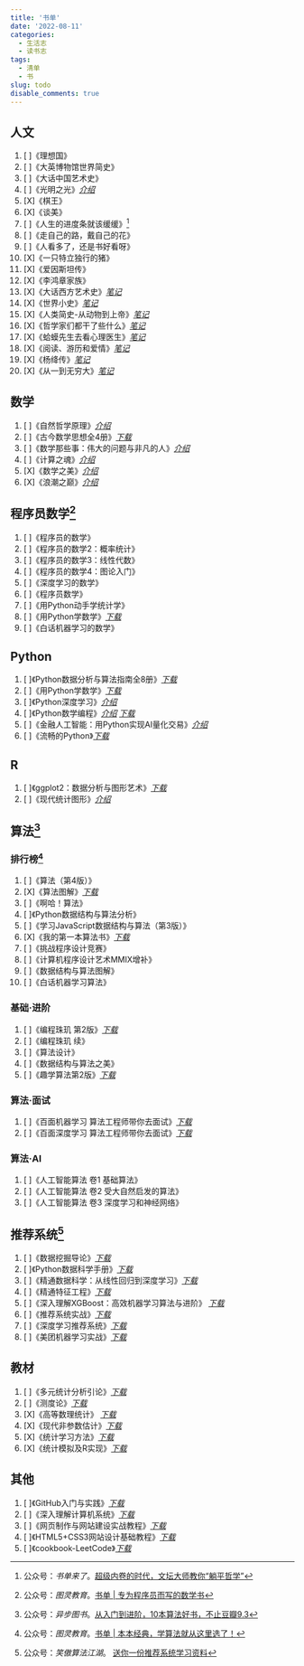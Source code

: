```yaml
---
title: '书单'
date: '2022-08-11'
categories:
  - 生活志
  - 读书志
tags:
  - 清单
  - 书
slug: todo
disable_comments: true
---
```


## 人文
1. [ ]《理想国》
1. [ ]《大英博物馆世界简史》
1. [ ]《大话中国艺术史》
1. [ ]《光明之光》[_介绍_](https://book.douban.com/subject/26989163/)
1. [X]《棋王》
1. [X]《谈美》 
1. [ ]《人生的进度条就该缓缓》[^5]
1. [ ]《走自己的路，戴自己的花》
1. [ ]《人看多了，还是书好看呀》
1. [X]《一只特立独行的猪》
1. [X]《爱因斯坦传》
1. [X]《李鸿章家族》
1. [X]《大话西方艺术史》[_笔记_](/cn/2022/08/15/yigongzi/)
1. [X]《世界小史》[_笔记_](/cn/2022/08/15/wuxiujie/)
1. [X]《人类简史-从动物到上帝》[_笔记_](/cn/2022/08/15/linjunhong/)
1. [X]《哲学家们都干了些什么》[_笔记_](/cn/2022/08/15/linxinhao/)
1. [X]《蛤蟆先生去看心理医生》[_笔记_](/cn/2022/08/15/chenying/)
1. [X]《阅读、游历和爱情》[_笔记_](/cn/2022/08/15/laingyongan/)
1. [X]《杨绛传》[_笔记_](/cn/2022/06/26/yangjiang/)
1. [X]《从一到无穷大》[_笔记_](/cn/2022/08/15/yangxi/)




## 数学
1. [ ]《自然哲学原理》[_介绍_](https://book.douban.com/subject/3146128/)
1. [ ]《古今数学思想全4册》[_下载_](https://pan.baidu.com/s/1f50U3aBVc5gxIQ2fKXGC9Q?pwd=3uli)
1. [ ]《数学那些事：伟大的问题与非凡的人》[_介绍_](https://www.ituring.com.cn/book/2939)
1. [ ]《计算之魂》[_介绍_](https://book.douban.com/subject/35641088/?dt_dapp=1)
1. [X]《数学之美》[_介绍_](https://book.douban.com/subject/26163454/)
1. [X]《浪潮之巅》[_介绍_](https://book.douban.com/subject/33474750/)

## 程序员数学[^4]
1. [ ]《程序员的数学》
1. [ ]《程序员的数学2：概率统计》
1. [ ]《程序员的数学3：线性代数》
1. [ ]《程序员的数学4：图论入门》
1. [ ]《深度学习的数学》
1. [ ]《程序员数学》
1. [ ]《用Python动手学统计学》
1. [ ]《用Python学数学》[_下载_](https://pan.baidu.com/s/1Wz33lwdquoEMZrd6lJbROg?pwd=q5o2)
1. [ ]《白话机器学习的数学》

## Python
1. [ ]《Python数据分析与算法指南全8册》[_下载_](https://pan.baidu.com/s/16KADcDNHCZuk6nlz0hWe2A?pwd=a2q3)
1. [ ]《用Python学数学》[_下载_](https://pan.baidu.com/s/1Wz33lwdquoEMZrd6lJbROg?pwd=q5o2)
1. [ ]《Python深度学习》[_介绍_](https://www.ituring.com.cn/book/3002)
1. [ ]《Python数学编程》[_介绍_](https://www.epubit.com/bookDetails?id=UB6cb444dec6174) [_下载_](https://pan.baidu.com/s/1KrHf8ejmbGA9t00C-TIH4Q?pwd=q7rj)
1. [ ]《金融人工智能：用Python实现AI量化交易》[_介绍_](https://www.ituring.com.cn/book/2858)
1. [ ]《流畅的Python》[_下载_](https://pan.baidu.com/s/1pnw7-VYjy0WNENRVU_Juhg?pwd=sbbq)
## R
1. [ ]《ggplot2：数据分析与图形艺术》[_下载_](https://pan.baidu.com/s/1XR_m0Mr7fCFaCsvVL62UUg?pwd=uue2)
1. [ ]《现代统计图形》[_介绍_](https://cosx.org/2021/08/msg-preface/#fnref:1)

## 算法[^1]
### 排行榜[^3]
1. [ ]《算法（第4版）》
1. [X]《算法图解》[_下载_](https://pan.baidu.com/s/1wxIAr6-vyjmf3PmFD0Fgqg?pwd=oq6t)
1. [ ]《啊哈！算法》
1. [ ]《Python数据结构与算法分析》
1. [ ]《学习JavaScript数据结构与算法（第3版）》
1. [X]《我的第一本算法书》[_下载_](https://pan.baidu.com/s/1mN6d7B8h9rYDuE_ku_qHzQ?pwd=vu9i)
1. [ ]《挑战程序设计竞赛》
1. [ ]《计算机程序设计艺术MMIX增补》
1. [ ]《数据结构与算法图解》
1. [ ]《白话机器学习算法》

### 基础·进阶
1. [ ]《编程珠玑 第2版》[_下载_](https://pan.baidu.com/s/1SDUKyzYgixh4lTWfwCAkAw?pwd=bp69)
1. [ ]《编程珠玑 续》
1. [ ]《算法设计》
1. [ ]《数据结构与算法之美》
1. [ ]《趣学算法第2版》[_下载_](https://pan.baidu.com/s/1SDUKyzYgixh4lTWfwCAkAw?pwd=bp69)
### 算法·面试
1. [ ]《百面机器学习 算法工程师带你去面试》[_下载_](https://pan.baidu.com/s/12g8-45i4svrnJc5B9gtTlw?pwd=awhf)
1. [ ]《百面深度学习 算法工程师带你去面试》[_下载_](https://pan.baidu.com/s/1vhP9EbtdfCWd14Z71ny5-g?pwd=7ipf)
### 算法·AI
1. [ ]《人工智能算法 卷1 基础算法》
1. [ ]《人工智能算法 卷2 受大自然启发的算法》
1. [ ]《人工智能算法 卷3 深度学习和神经网络》

## 推荐系统[^2]
1. [ ]《数据挖掘导论》[_下载_](https://pan.baidu.com/s/1gTd4dj_KTIapS2zRt6WbZw?pwd=18eb)
1. [ ]《Python数据科学手册》[_下载_](https://pan.baidu.com/s/1AkMdmw6LqgHk5zDgRrJzHA?pwd=ig81)
1. [ ]《精通数据科学：从线性回归到深度学习》[_下载_](https://pan.baidu.com/s/11O27a_OUCskvqz7UH7DJCg?pwd=r6g8)
1. [ ]《精通特征工程》[_下载_](https://pan.baidu.com/s/1YaRPG5hCad_dDGvfMk8fPQ?pwd=f5oa)
1. [ ]《深入理解XGBoost：高效机器学习算法与进阶》 [_下载_](https://pan.baidu.com/s/17nfa8zUWfLkj2dnxjqvp_A?pwd=13wb)
1. [ ]《推荐系统实战》[_下载_](https://pan.baidu.com/s/1TNCYheuCXu7lkbPX8FpJiQ?pwd=nhnd)
1. [ ]《深度学习推荐系统》[_下载_](https://pan.baidu.com/s/17nfa8zUWfLkj2dnxjqvp_A?pwd=13wb)
1. [ ]《美团机器学习实战》[_下载_](https://pan.baidu.com/s/1AYo1bXOamivZKe89Y_PgCw?pwd=pb0a)

## 教材
1. [ ]《多元统计分析引论》[_下载_](https://pan.baidu.com/s/10AvIHVRFAl6mgvw_qUVSjQ?pwd=1sfs)
1. [ ]《测度论》[_下载_](https://pan.baidu.com/s/154lfLBKvCaef0DEi32heRg?pwd=h0ot)
1. [X]《高等数理统计》 [_下载_](https://pan.baidu.com/s/1c0KlKYYiq0GP_UEAjs8XCA?pwd=hi6s)
1. [X]《现代非参数估计》[_下载_](https://pan.baidu.com/s/1gsvCci0-GPIxKY8nZZ_lTg?pwd=5h5h)
1. [X]《统计学习方法》[_下载_](https://pan.baidu.com/s/15T_c4QmiLoiJrQbR7EOpDA?pwd=eabu)
1. [X]《统计模拟及R实现》[_下载_](https://pan.baidu.com/s/1-Zbp1fD0cKCTEmsIAWzKhQ?pwd=w8jn)

## 其他
1. [ ]《GitHub入门与实践》[_下载_](https://pan.baidu.com/s/1zmDbHrfpgA-2hDJ8DM7xOQ?pwd=j55i)
1. [ ]《深入理解计算机系统》[_下载_](https://pan.baidu.com/s/1JxZTz_DEpgfxMqg6Q6Ltrg?pwd=b5ds)
1. [ ]《网页制作与网站建设实战教程》[_下载_](https://pan.baidu.com/s/1pv1tBD2ICFFwlNkq5HhKIg?pwd=2371)
1. [ ]《HTML5+CSS3网站设计基础教程》[_下载_](https://pan.baidu.com/s/1IV4uRwCbJ6iCTtegZQRDVA?pwd=wkml)
1. [ ]《cookbook-LeetCode》[_下载_](https://pan.baidu.com/s/1pv1tBD2ICFFwlNkq5HhKIg?pwd=2371)


[^1]: 公众号：_异步图书_。[从入门到进阶，10本算法好书，不止豆瓣9.3](https://mp.weixin.qq.com/s/MC1Tl4JqajI9Ky_cBxdatg)
[^2]: 公众号：_笑傲算法江湖_。 [送你一份推荐系统学习资料](https://mp.weixin.qq.com/s/M1DUTbGmz_DN98ZzEiCHjw)
[^3]: 公众号：_图灵教育_。[书单 | 本本经典，学算法就从这里选了！](https://mp.weixin.qq.com/s/3MKHNa00QbyDZL_X1CKE_Q)
[^4]: 公众号：_图灵教育_。[书单 | 专为程序员而写的数学书](https://mp.weixin.qq.com/s?__biz=MjM5Njc0MjIwMA==&mid=2649727621&idx=2&sn=08ad32e93fbdeac6a4ff352e323218b7&chksm=beff97d289881ec4c230ee8b9c7e57254d03a088e198c2e1b2f8c95ebd0b344581e8af071507&cur_album_id=1915222561131429892&scene=189#wechat_redirect)
[^5]: 公众号：_书单来了_。[超级内卷的时代，文坛大师教你“躺平哲学”](https://mp.weixin.qq.com/s/Ni3g4R6Oax3A5VuMuSv-Og)






























